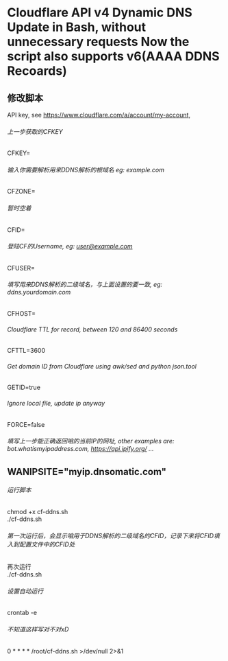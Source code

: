 Cloudflare API v4 Dynamic DNS Update in Bash, without unnecessary requests
Now the script also supports v6(AAAA DDNS Recoards)
==
修改脚本
--
API key, see https://www.cloudflare.com/a/account/my-account,
###### 上一步获取的CFKEY
CFKEY=
###### 输入你需要解析用来DDNS解析的根域名 eg: example.com
CFZONE=
###### 暂时空着
CFID=
###### 登陆CF的Username, eg: user@example.com
CFUSER=
###### 填写用来DDNS解析的二级域名，与上面设置的要一致, eg: ddns.yourdomain.com
CFHOST=
###### Cloudflare TTL for record, between 120 and 86400 seconds
CFTTL=3600
###### Get domain ID from Cloudflare using awk/sed and python json.tool
GETID=true
###### Ignore local file, update ip anyway
FORCE=false
###### 填写上一步能正确返回咱的当前IP的网址, other examples are: bot.whatismyipaddress.com, https://api.ipify.org/ ...
WANIPSITE="myip.dnsomatic.com"
--
###### 运行脚本
chmod +x cf-ddns.sh
<br>
./cf-ddns.sh
<br>
###### 第一次运行后，会显示咱用于DDNS解析的二级域名的CFID，记录下来将CFID填入到配置文件中的CFID处
再次运行
<br>
./cf-ddns.sh
<br>
###### 设置自动运行
crontab -e
###### 不知道这样写对不对xD
0 * * * * /root/cf-ddns.sh >/dev/null 2>&1
 
